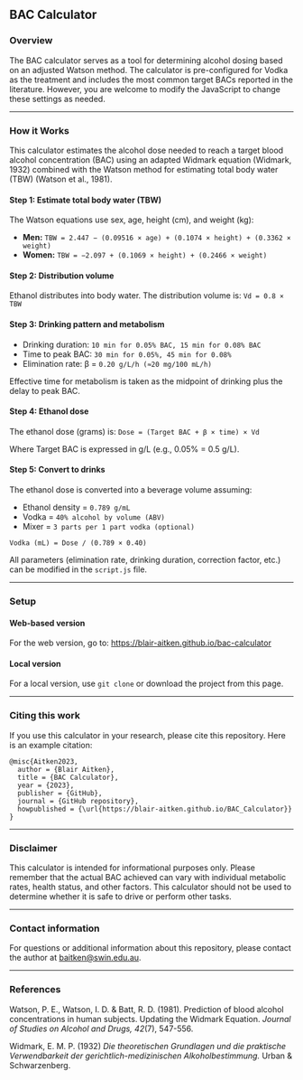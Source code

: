 ## BAC Calculator

### Overview

The BAC calculator serves as a tool for determining alcohol dosing based on an adjusted Watson method. The calculator is pre-configured for Vodka as the treatment and includes the most common target BACs reported in the literature. However, you are welcome to modify the JavaScript to change these settings as needed.

---

### How it Works

This calculator estimates the alcohol dose needed to reach a target blood alcohol concentration (BAC) using an adapted Widmark equation (Widmark, 1932) combined with the Watson method for estimating total body water (TBW) (Watson et al., 1981).

#### Step 1: Estimate total body water (TBW)

The Watson equations use sex, age, height (cm), and weight (kg):

- **Men:** `TBW = 2.447 − (0.09516 × age) + (0.1074 × height) + (0.3362 × weight)`
- **Women:** `TBW = −2.097 + (0.1069 × height) + (0.2466 × weight)`

#### Step 2: Distribution volume

Ethanol distributes into body water. The distribution volume is: `Vd = 0.8 × TBW`

#### Step 3: Drinking pattern and metabolism

- Drinking duration: `10 min for 0.05% BAC, 15 min for 0.08% BAC`
- Time to peak BAC: `30 min for 0.05%, 45 min for 0.08%` 
- Elimination rate: β = `0.20 g/L/h (≈20 mg/100 mL/h)`  

Effective time for metabolism is taken as the midpoint of drinking plus the delay to peak BAC.

#### Step 4: Ethanol dose

The ethanol dose (grams) is: `Dose = (Target BAC + β × time) × Vd`  

Where Target BAC is expressed in g/L (e.g., 0.05% = 0.5 g/L).

#### Step 5: Convert to drinks

The ethanol dose is converted into a beverage volume assuming:  
- Ethanol density = `0.789 g/mL`  
- Vodka = `40% alcohol by volume (ABV)`  
- Mixer = `3 parts per 1 part vodka (optional)`  

`Vodka (mL) = Dose / (0.789 × 0.40)`

All parameters (elimination rate, drinking duration, correction factor, etc.) can be modified in the `script.js` file.

---

### Setup

#### Web-based version

For the web version, go to: https://blair-aitken.github.io/bac-calculator

#### Local version 

For a local version, use `git clone` or download the project from this page. 

---

### Citing this work

If you use this calculator in your research, please cite this repository. Here is an example citation:

```
@misc{Aitken2023,
  author = {Blair Aitken},
  title = {BAC Calculator},
  year = {2023},
  publisher = {GitHub},
  journal = {GitHub repository},
  howpublished = {\url{https://blair-aitken.github.io/BAC_Calculator}}
}
```
---

### Disclaimer

This calculator is intended for informational purposes only. Please remember that the actual BAC achieved can vary with individual metabolic rates, health status, and other factors. This calculator should not be used to determine whether it is safe to drive or perform other tasks.

---

### Contact information
For questions or additional information about this repository, please contact the author at baitken@swin.edu.au.

---

### References

Watson, P. E., Watson, I. D. & Batt, R. D. (1981). Prediction of blood alcohol concentrations in human subjects. Updating the Widmark Equation. _Journal of Studies on Alcohol and Drugs, 42_(7), 547-556.

Widmark, E. M. P. (1932) _Die theoretischen Grundlagen und die praktische Verwendbarkeit der gerichtlich-medizinischen Alkoholbestimmung._ Urban & Schwarzenberg.
